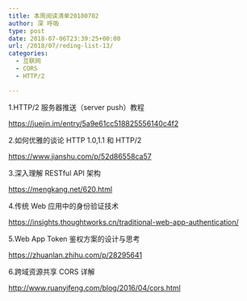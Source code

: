 ```yaml
---
title: 本周阅读清单20180702
author: 深 呼吸
type: post
date: 2018-07-06T23:39:25+00:00
url: /2018/07/reding-list-13/
categories:
  - 互联网
  - CORS
  - HTTP/2

---
```

1.HTTP/2 服务器推送（server push）教程
  
<a href="https://juejin.im/entry/5a9e61cc518825556140c4f2" target="_blank" rel="noopener nofollow">https://juejin.im/entry/5a9e61cc518825556140c4f2</a>

2.如何优雅的谈论 HTTP 1.0,1.1 和 HTTP/2
  
<a href="https://www.jianshu.com/p/52d86558ca57" target="_blank" rel="noopener nofollow">https://www.jianshu.com/p/52d86558ca57</a>

3.深入理解 RESTful API 架构
  
<a href="https://mengkang.net/620.html" target="_blank" rel="noopener nofollow">https://mengkang.net/620.html</a>
  
4.传统 Web 应用中的身份验证技术
  
<a href="https://insights.thoughtworks.cn/traditional-web-app-authentication/" target="_blank" rel="noopener nofollow">https://insights.thoughtworks.cn/traditional-web-app-authentication/</a>

5.Web App Token 鉴权方案的设计与思考
  
<a href="https://zhuanlan.zhihu.com/p/28295641" target="_blank" rel="noopener nofollow">https://zhuanlan.zhihu.com/p/28295641</a>

6.跨域资源共享 CORS 详解
  
<a href="http://www.ruanyifeng.com/blog/2016/04/cors.html" target="_blank" rel="noopener nofollow">http://www.ruanyifeng.com/blog/2016/04/cors.html</a>

<audio style="display: none;" controls="controls"></audio>
